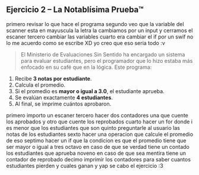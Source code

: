 ## Ejercicio 2 – **La Notablísima Prueba™**

primero revisar lo que hace el programa 
segundo veo que la variable del scanner esta en mayuscula la letra la cambiamos por un input y cerramos el escaner
tercero cambiar las variables 
cuarto era cambiar el if por un swif no lo me acuerdo como se escribe XD
yo creo que eso seria todo :v 

> El Ministerio de Evaluaciones Sin Sentido ha encargado un sistema para evaluar estudiantes, pero el programador que lo hizo estaba más enfocado en su café que en la lógica. Este programa:

> 
1. Recibe **3 notas por estudiante**.
2. Calcula el promedio.
3. Si el promedio es **mayor o igual a 3.0**, el estudiante aprueba.
4. Se evalúan exactamente **4 estudiantes**.
5. Al final, se imprime cuántos aprobaron.

primero importo un escaner 
tercero hacer dos contadores una que cuente los aprobados y otro que cuente los reprobados 
cuarto hacer un for donde i es menor que los estudiantes que son 
quinto preguntarle al usuario las notas de los estudiantes 
sexto hacer una operacion que calcule el promedio de eso 
septimo hacer un if que la condicion es que el promedio tiene que ser mayor o igual a tres 
octavo en caso de que se verdad tiene un contado los estudiantes que aprueba 
noveno en caso de que sea mentira tiene un contador de reprobado 
decimo imprimir los contadores para saber cuantos estudiantes pierden y cuales ganan 
y yap se cabo el ejercicio :3
